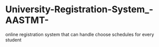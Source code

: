 # University-Registration-System_-AASTMT-
online registration system that can handle choose schedules for every student 
